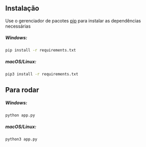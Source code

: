 ## Instalação

Use o gerenciador de pacotes [pip](https://pip.pypa.io/en/stable/) para instalar as dependências necessárias

##### Windows:
``` zsh
pip install -r requirements.txt
```

##### macOS/Linux:
``` zsh
pip3 install -r requirements.txt
```

## Para rodar

##### Windows:
``` zsh
python app.py
```
##### macOS/Linux:
``` zsh
python3 app.py
```
